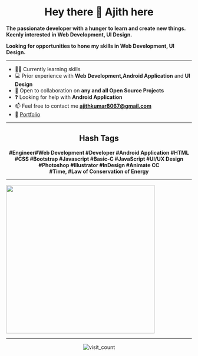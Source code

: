 <h1 align="center">Hey there 👋 Ajith here</h1>

 **The passionate developer with a hunger to learn and create new things. Keenly interested in Web Development, UI Design.**

 **Looking for opportunities to hone my skills in Web Development, UI Design.**

<hr />

- 👨‍💻 Currently learning skills
- 💻 Prior experience with **Web Development,Android Application** and **UI Design**
- 👯 Open to collaboration on **any and all Open Source Projects**
- ❓ Looking for help with **Android Application**
- 📫 Feel free to contact me **ajithkumar8067@gmail.com**
- :link: <a href=https://s-rajkumar.github.io/ target="blank">Portfolio</a>

<hr />

<h2 align="center">Hash Tags</h2>
<p align="center">
<b>#<span style="transform: scale(-1, 1);">Engineer</span>#Web Development #Developer #Android Application #HTML #CSS #Bootstrap #Javascript #Basic-C #JavaScript #UI/UX Design #Photoshop #Illustrator #InDesign #Animate CC
<br /> #Time, #Law of Conservation of Energy
</b>
</p>

<hr />

<p>
<a href="https://github.com/s-rajkumar">
  <img src="https://github-readme-stats.anuraghazra1.vercel.app/api/top-langs/?username=s-rajkumar&layout=compact&theme=algolia&card_width=445&hide=html" width="403" />
</a>
</p>

<hr />

<p align="center">
<img src="https://profile-counter.glitch.me/s-rajkumar/count.svg" alt="visit_count" />
</p>
